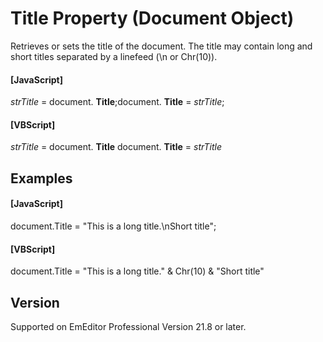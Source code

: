 # Title Property (Document Object)

Retrieves or sets the title of the document. The title may contain long and short titles separated by a linefeed (\\n or Chr(10)).

#### \[JavaScript\]

_strTitle_ = document. **Title**;document. **Title** = _strTitle_;

#### \[VBScript\]

_strTitle_ = document. **Title** document. **Title** = _strTitle_

## Examples

#### \[JavaScript\]

document.Title = "This is a long title.\\nShort title";

#### \[VBScript\]

document.Title = "This is a long title." & Chr(10) & "Short title"

## Version

Supported on EmEditor Professional Version 21.8 or later.
